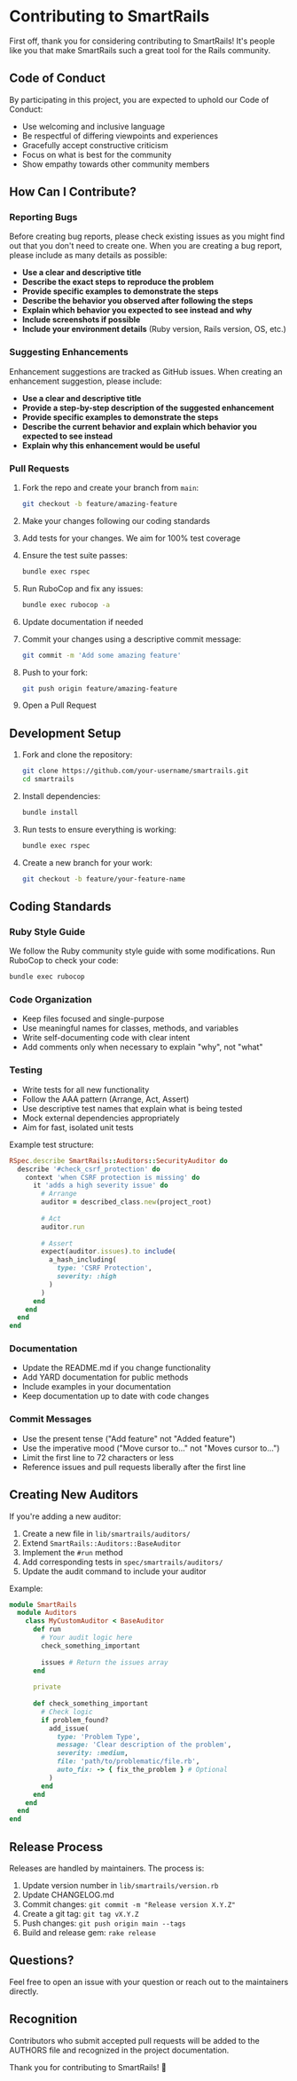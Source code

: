 # Contributing to SmartRails

First off, thank you for considering contributing to SmartRails! It's people like you that make SmartRails such a great tool for the Rails community.

## Code of Conduct

By participating in this project, you are expected to uphold our Code of Conduct:

- Use welcoming and inclusive language
- Be respectful of differing viewpoints and experiences
- Gracefully accept constructive criticism
- Focus on what is best for the community
- Show empathy towards other community members

## How Can I Contribute?

### Reporting Bugs

Before creating bug reports, please check existing issues as you might find out that you don't need to create one. When you are creating a bug report, please include as many details as possible:

- **Use a clear and descriptive title**
- **Describe the exact steps to reproduce the problem**
- **Provide specific examples to demonstrate the steps**
- **Describe the behavior you observed after following the steps**
- **Explain which behavior you expected to see instead and why**
- **Include screenshots if possible**
- **Include your environment details** (Ruby version, Rails version, OS, etc.)

### Suggesting Enhancements

Enhancement suggestions are tracked as GitHub issues. When creating an enhancement suggestion, please include:

- **Use a clear and descriptive title**
- **Provide a step-by-step description of the suggested enhancement**
- **Provide specific examples to demonstrate the steps**
- **Describe the current behavior and explain which behavior you expected to see instead**
- **Explain why this enhancement would be useful**

### Pull Requests

1. Fork the repo and create your branch from `main`:
   ```bash
   git checkout -b feature/amazing-feature
   ```

2. Make your changes following our coding standards

3. Add tests for your changes. We aim for 100% test coverage

4. Ensure the test suite passes:
   ```bash
   bundle exec rspec
   ```

5. Run RuboCop and fix any issues:
   ```bash
   bundle exec rubocop -a
   ```

6. Update documentation if needed

7. Commit your changes using a descriptive commit message:
   ```bash
   git commit -m 'Add some amazing feature'
   ```

8. Push to your fork:
   ```bash
   git push origin feature/amazing-feature
   ```

9. Open a Pull Request

## Development Setup

1. Fork and clone the repository:
   ```bash
   git clone https://github.com/your-username/smartrails.git
   cd smartrails
   ```

2. Install dependencies:
   ```bash
   bundle install
   ```

3. Run tests to ensure everything is working:
   ```bash
   bundle exec rspec
   ```

4. Create a new branch for your work:
   ```bash
   git checkout -b feature/your-feature-name
   ```

## Coding Standards

### Ruby Style Guide

We follow the Ruby community style guide with some modifications. Run RuboCop to check your code:

```bash
bundle exec rubocop
```

### Code Organization

- Keep files focused and single-purpose
- Use meaningful names for classes, methods, and variables
- Write self-documenting code with clear intent
- Add comments only when necessary to explain "why", not "what"

### Testing

- Write tests for all new functionality
- Follow the AAA pattern (Arrange, Act, Assert)
- Use descriptive test names that explain what is being tested
- Mock external dependencies appropriately
- Aim for fast, isolated unit tests

Example test structure:
```ruby
RSpec.describe SmartRails::Auditors::SecurityAuditor do
  describe '#check_csrf_protection' do
    context 'when CSRF protection is missing' do
      it 'adds a high severity issue' do
        # Arrange
        auditor = described_class.new(project_root)
        
        # Act
        auditor.run
        
        # Assert
        expect(auditor.issues).to include(
          a_hash_including(
            type: 'CSRF Protection',
            severity: :high
          )
        )
      end
    end
  end
end
```

### Documentation

- Update the README.md if you change functionality
- Add YARD documentation for public methods
- Include examples in your documentation
- Keep documentation up to date with code changes

### Commit Messages

- Use the present tense ("Add feature" not "Added feature")
- Use the imperative mood ("Move cursor to..." not "Moves cursor to...")
- Limit the first line to 72 characters or less
- Reference issues and pull requests liberally after the first line

## Creating New Auditors

If you're adding a new auditor:

1. Create a new file in `lib/smartrails/auditors/`
2. Extend `SmartRails::Auditors::BaseAuditor`
3. Implement the `#run` method
4. Add corresponding tests in `spec/smartrails/auditors/`
5. Update the audit command to include your auditor

Example:
```ruby
module SmartRails
  module Auditors
    class MyCustomAuditor < BaseAuditor
      def run
        # Your audit logic here
        check_something_important
        
        issues # Return the issues array
      end
      
      private
      
      def check_something_important
        # Check logic
        if problem_found?
          add_issue(
            type: 'Problem Type',
            message: 'Clear description of the problem',
            severity: :medium,
            file: 'path/to/problematic/file.rb',
            auto_fix: -> { fix_the_problem } # Optional
          )
        end
      end
    end
  end
end
```

## Release Process

Releases are handled by maintainers. The process is:

1. Update version number in `lib/smartrails/version.rb`
2. Update CHANGELOG.md
3. Commit changes: `git commit -m "Release version X.Y.Z"`
4. Create a git tag: `git tag vX.Y.Z`
5. Push changes: `git push origin main --tags`
6. Build and release gem: `rake release`

## Questions?

Feel free to open an issue with your question or reach out to the maintainers directly.

## Recognition

Contributors who submit accepted pull requests will be added to the AUTHORS file and recognized in the project documentation.

Thank you for contributing to SmartRails! 🚂